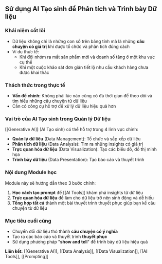 ## Sử dụng AI Tạo sinh để Phân tích và Trình bày Dữ liệu

### Khái niệm cốt lõi

- Dữ liệu không chỉ là những con số trên bảng tính mà là những **câu chuyện có giá trị** khi được tổ chức và phân tích đúng cách
- Ví dụ thực tế:
    - Khi đội nhóm ra mắt sản phẩm mới và doanh số tăng ở một khu vực cụ thể
    - Khi một cuộc khảo sát đơn giản tiết lộ nhu cầu khách hàng chưa được khai thác


### Thách thức trong thực tế

- **Vấn đề chính**: Không phải lúc nào cũng có đủ thời gian để theo dõi và tìm hiểu những câu chuyện từ dữ liệu
- Cần có công cụ hỗ trợ để xử lý dữ liệu hiệu quả hơn


### Vai trò của AI Tạo sinh trong Quản lý Dữ liệu

[[Generative AI]] (AI Tạo sinh) có thể hỗ trợ trong 4 lĩnh vực chính:

- **Quản lý dữ liệu** (Data Management): Tổ chức và sắp xếp dữ liệu
- **Phân tích dữ liệu** (Data Analysis): Tìm ra những insights có giá trị
- **Trực quan hóa dữ liệu** (Data Visualization): Tạo các biểu đồ, đồ thị minh họa
- **Trình bày dữ liệu** (Data Presentation): Tạo báo cáo và thuyết trình


### Nội dung Module học

Module này sẽ hướng dẫn theo 3 bước chính:

1. **Học cách tạo prompt** để [[AI Tools]] khám phá insights từ dữ liệu
2. **Trực quan hóa dữ liệu** để làm cho dữ liệu trở nên sinh động và dễ hiểu
3. **Tổng hợp tất cả** thành một bài thuyết trình thuyết phục giúp bạn kể câu chuyện từ dữ liệu

### Mục tiêu cuối cùng

- Chuyển đổi dữ liệu thô thành **câu chuyện có ý nghĩa**
- Tạo ra các báo cáo và thuyết trình **thuyết phục**
- Sử dụng phương pháp "**show and tell**" để trình bày dữ liệu hiệu quả

**Liên kết:** [[Generative AI]], [[Data Analysis]], [[Data Visualization]], [[AI Tools]], [[Prompting]]

